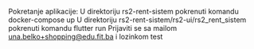 Pokretanje aplikacije: 
U direktoriju rs2-rent-sistem pokrenuti komandu docker-compose up
U direktoriju rs2-rent-sistem/rs2-ui/rs2_rent_sistem pokrenuti komandu flutter run
Prijaviti se sa mailom una.belko+shopping@edu.fit.ba i lozinkom test

